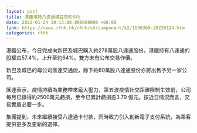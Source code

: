```yaml
---
layout: post
title: 港鐵增持八達通權益至約64%
date: 2022-01-24 19:13:00.000000000 +08:00
link: https://news.rthk.hk/rthk/ch/component/k2/1630369-20220124.htm
categories: rthk
---
```


港鐵公布，今日完成向新巴及城巴購入約278萬股八達通股份，港鐵持有八達通的股權由57.4%，上升至約64%。雙方未有公布交易作價。

新巴及城巴的母公司匯達交通說，餘下約60萬股八達通股份亦將出售予另一家公司。

匯達表示，疫情持續為業務帶來龐大壓力，第五波疫情社交距離限制生效前，公司每月已錄得約2500萬元虧損，至今已累計虧損逾3.79 億元。按近日情況而言，交易實屬必要一步。

集團提到，未來繼續接受八達通卡付款，同時致力引入創新電子支付系統，為乘客提供更多及更新的選擇。
